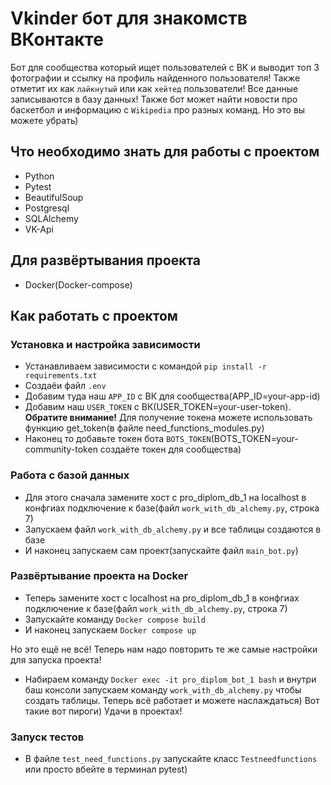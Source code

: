 # Vkinder бот для знакомств ВКонтакте
Бот для сообщества который ищет пользователей с ВК и выводит топ 3 
фотографии и ссылку на профиль найденного пользователя! Также отметит 
их как `лайкнутый` или как `хейтед` пользователи! Все данные записываются 
в базу данных! Также бот может найти новости про баскетбол и информацию
с `Wikipedia` про разных команд. Но это вы можете убрать)

## Что необходимо знать для работы с проектом
* Python
* Pytest
* BeautifulSoup
* Postgresql
* SQLAlchemy
* VK-Api

## Для развёртывания проекта
* Docker(Docker-compose)

## Как работать с проектом 
### Установка и настройка зависимости
* Устанавливаем зависимости с командой `pip install -r requirements.txt`
* Создаёи файл `.env` 
* Добавим туда наш `APP_ID` с ВК для сообщества(APP_ID=your-app-id)
* Добавим наш `USER_TOKEN` с ВК(USER_TOKEN=your-user-token). **Обратите внимание!** 
Для получение токена можете использовать функцию get_token(в файле need_functions_modules.py)
* Наконец то добавьте токен бота `BOTS_TOKEN`(BOTS_TOKEN=your-community-token
 создаёте токен для сообщества)
 
### Работа с базой данных
* Для этого сначала замените хост c pro_diplom_db_1 на localhost в конфгиах подключение к базе(файл 
`work_with_db_alchemy.py`, строка 7)
* Запускаем файл `work_with_db_alchemy.py` и все таблицы создаются в базе 
* И наконец запускаем сам проект(запускайте файл `main_bot.py`)

### Развёртывание проекта на Docker 
* Теперь замените хост c localhost на pro_diplom_db_1 в конфгиах подключение к базе(файл 
`work_with_db_alchemy.py`, строка 7)
* Запускайте команду `Docker compose build`
* И наконец запускаем `Docker compose up`

Но это ещё не всё! Теперь нам надо повторить те же самые настройки для запуска проекта! 
* Набираем команду `Docker exec -it pro_diplom_bot_1 bash` и внутри баш консоли запускаем 
команду `work_with_db_alchemy.py` чтобы создать таблицы.
Теперь всё работает и можете наслаждаться) Вот такие вот пироги) Удачи в проектах!

### Запуск тестов

* В файле `test_need_functions.py` запускайте класс `Testneedfunctions` или
просто вбейте в терминал pytest)
